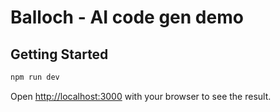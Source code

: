 # Balloch - AI code gen demo

## Getting Started

```bash
npm run dev
```

Open [http://localhost:3000](http://localhost:3000) with your browser to see the result.
